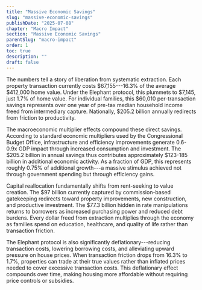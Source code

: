 ```yaml
---
title: "Massive Economic Savings"
slug: "massive-economic-savings"
publishDate: "2025-07-08"
chapter: "Macro Impact"
section: "Massive Economic Savings"
parentSlug: "macro-impact"
order: 1
toc: true
description: ""
draft: false
---
```


The numbers tell a story of liberation from systematic extraction. Each property transaction currently costs
\$67,155---16.3% of the average \$412,000 home value. Under the Elephant protocol, this plummets to \$7,145, just 1.7%
of home value. For individual families, this \$60,010 per-transaction savings represents over one year of pre-tax median
household income freed from intermediary capture. Nationally, \$205.2 billion annually redirects from friction to
productivity.

The macroeconomic multiplier effects compound these direct savings. According to standard economic multipliers used by
the Congressional Budget Office, infrastructure and efficiency improvements generate 0.6-0.9x GDP impact through
increased consumption and investment. The \$205.2 billion in annual savings thus contributes approximately \$123-185
billion in additional economic activity. As a fraction of GDP, this represents roughly 0.75% of additional growth---a
massive stimulus achieved not through government spending but through efficiency gains.

Capital reallocation fundamentally shifts from rent-seeking to value creation. The \$97 billion currently captured by
commission-based gatekeeping redirects toward property improvements, new construction, and productive investment. The
\$77.3 billion hidden in rate manipulations returns to borrowers as increased purchasing power and reduced debt burdens.
Every dollar freed from extraction multiplies through the economy as families spend on education, healthcare, and
quality of life rather than transaction friction.

The Elephant protocol is also significantly deflationary---reducing transaction costs, lowering borrowing costs, and
alleviating upward pressure on house prices. When transaction friction drops from 16.3% to 1.7%, properties can trade at
their true values rather than inflated prices needed to cover excessive transaction costs. This deflationary effect
compounds over time, making housing more affordable without requiring price controls or subsidies.

